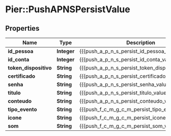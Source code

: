 # Pier::PushAPNSPersistValue

## Properties
Name | Type | Description | Notes
------------ | ------------- | ------------- | -------------
**id_pessoa** | **Integer** | {{{push_a_p_n_s_persist_id_pessoa_value}}} | 
**id_conta** | **Integer** | {{{push_a_p_n_s_persist_id_conta_value}}} | 
**token_dispositivo** | **String** | {{{push_a_p_n_s_persist_token_dispositivo_value}}} | 
**certificado** | **String** | {{{push_a_p_n_s_persist_certificado_value}}} | 
**senha** | **String** | {{{push_a_p_n_s_persist_senha_value}}} | 
**titulo** | **String** | {{{push_a_p_n_s_persist_titulo_value}}} | 
**conteudo** | **String** | {{{push_a_p_n_s_persist_conteudo_value}}} | 
**tipo_evento** | **String** | {{{push_f_c_m_g_c_m_persist_tipo_evento_value}}} | 
**icone** | **String** | {{{push_f_c_m_g_c_m_persist_icone_value}}} | [optional] 
**som** | **String** | {{{push_f_c_m_g_c_m_persist_som_value}}} | [optional] 


